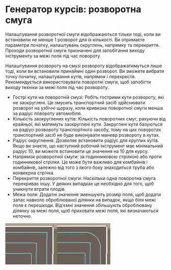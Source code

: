 # Генератор курсів: розворотна смуга


Налаштування розворотної смуги відображаються тільки тоді, коли ви встановили не менше 1 розворот для їх кількості.
Ви отримаєте параметри початку, налаштувань округлень, напрямку та перекриття.
Проходи розворотної смуги призначені для запобігання виходу інструменту за межі поля під час повороту.

Налаштування розвороту на смузі розвороту відображатимуться лише тоді, коли ви встановили принаймні один розворот.
Ви зможете вибрати точку початку, налаштування кутів, напрямок і перехрестя.
Рекомендується використовувати поворотні смуги, щоб запобігти виходу техніки за межі поля під час розвороту.



- Гострі кути на поворотній смузі: Робіть гострими кути розвороту, які не заокруглені. Це змусить транспортний засіб здійснювати розворот на узбіччі
щоразу, коли кривизна поворотної смуги менша за радіус повороту автомобіля.
- Кількість заокруглених кутів: Кількість поворотних смуг, рахуючи від крайньої, які матимуть заокруглені кути. Закруглені кути базуються на радіусі розвороту транспортного засобу, тому на цих поворотах транспортний засіб не буде виконувати маневр розвороту в кутах.
- Радіус округлення: Дозволяє встановити радіус для круглих кутів. Якщо ви знаєте, що наступний робочий інструмент має мінімальний радіус 10, ви можете встановити це значення на 10 для курсу.
- Напрямок розворотної смуги: за годинниковою стрілкою або проти годинникової стрілки. Це може бути важливо для комбайнів і комбайнів, залежно від того
з якого боку знаходиться труба або конвеєрна стрічка.
- Перекриття розворотної смуги: Наскільки одна поворотна смуга перекриває іншу. У деяких випадках це необхідно для того, щоб уникнути втрати плодів.
- Межа поля: Додатні значення зменшують розмір поля, щоб додати запас навколо оброблюваної ділянки на випадок, якщо біля межі поля є перешкоди.
Від'ємні значення збільшують оброблювану ділянку за межі поля, щоб приховати межі поля, які визначаються неточно.


![Image](/translation_data/sharproundcorner_0_0_330_130.png)

